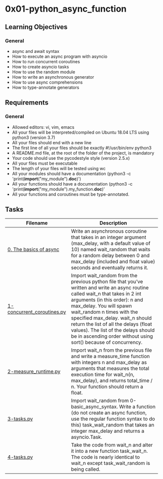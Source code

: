 # 0x01-python_async_function

## Learning Objectives
### General

* async and await syntax
* How to execute an async program with asyncio
* How to run concurrent coroutines
* How to create asyncio tasks
* How to use the random module
* How to write an asynchronous generator
* How to use async comprehensions
* How to type-annotate generators

## Requirements
### General
* Allowed editors: vi, vim, emacs
* All your files will be interpreted/compiled on Ubuntu 18.04 LTS using python3 (version 3.7)
* All your files should end with a new line
* The first line of all your files should be exactly #!/usr/bin/env python3
* A README.md file, at the root of the folder of the project, is mandatory
* Your code should use the pycodestyle style (version 2.5.x)
* All your files must be executable
* The length of your files will be tested using wc
* All your modules should have a documentation (python3 -c 'print(__import__("my_module").__doc__)')
* All your functions should have a documentation (python3 -c 'print(__import__("my_module").my_function.__doc__)'
* All your functions and coroutines must be type-annotated.

## Tasks
| **Filename** | **Description** |
|---|---|
| [0. The basics of async](./0-basic_async_syntax.py) | Write an asynchronous coroutine that takes in an integer argument (max_delay, with a default value of 10) named wait_random that waits for a random delay between 0 and max_delay (included and float value) seconds and eventually returns it.  |
| [1-concurrent_coroutines.py](./1-concurrent_coroutines.py) | Import wait_random from the previous python file that you’ve written and write an async routine called wait_n that takes in 2 int arguments (in this order): n and max_delay. You will spawn wait_random n times with the specified max_delay. wait_n should return the list of all the delays (float values). The list of the delays should be in ascending order without using sort() because of concurrency.  |
| [2-measure_runtime.py](./2-measure_runtime.py) | Import wait_n from the previous file and write a measure_time function with integers n and max_delay as arguments that measures the total execution time for wait_n(n, max_delay), and returns total_time / n. Your function should return a float.  |
| [3-tasks.py](./3-tasks.py) | Import wait_random from 0-basic_async_syntax. Write a function (do not create an async function, use the regular function syntax to do this) task_wait_random that takes an integer max_delay and returns a asyncio.Task.  |
| [4-tasks.py](./4-tasks.py) | Take the code from wait_n and alter it into a new function task_wait_n. The code is nearly identical to wait_n except task_wait_random is being called.  |


